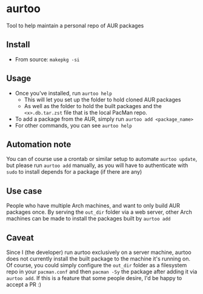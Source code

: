 # aurtoo
Tool to help maintain a personal repo of AUR packages

## Install
* From source: `makepkg -si`

## Usage
* Once you've installed, run `aurtoo help`
    * This will let you set up the folder to hold cloned AUR packages
    * As well as the folder to hold the built packages and the `<x>.db.tar.zst` file that is the local PacMan repo.
* To add a package from the AUR, simply run `aurtoo add <package_name>`
* For other commands, you can see `aurtoo help`

## Automation note
You can of course use a crontab or similar setup to automate `aurtoo update`, but please run `aurtoo add` manually, as you will have to authenticate with `sudo` to install depends for a package (if there are any)

## Use case
People who have multiple Arch machines, and want to only build AUR packages once.
By serving the `out_dir` folder via a web server, other Arch machines can be made to install the packages built by `aurtoo add`

## Caveat
Since I (the developer) run aurtoo exclusively on a server machine, aurtoo does not currently install the built package to the machine it's running on. Of course, you could simply configure the `out_dir` folder as a filesystem repo in your `pacman.conf` and then `pacman -Sy` the package after adding it via `aurtoo add`. If this is a feature that some people desire, I'd be happy to accept a PR :)
